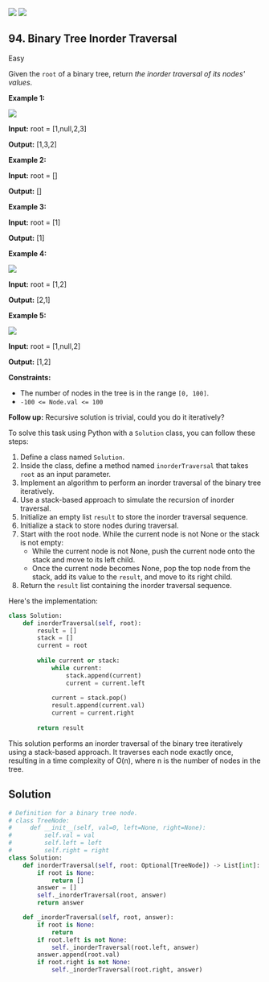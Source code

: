 [![](https://img.shields.io/github/stars/javadev/LeetCode-in-All?label=Stars&style=flat-square)](https://github.com/javadev/LeetCode-in-All)
[![](https://img.shields.io/github/forks/javadev/LeetCode-in-All?label=Fork%20me%20on%20GitHub%20&style=flat-square)](https://github.com/javadev/LeetCode-in-All/fork)

## 94\. Binary Tree Inorder Traversal

Easy

Given the `root` of a binary tree, return _the inorder traversal of its nodes' values_.

**Example 1:**

![](https://assets.leetcode.com/uploads/2020/09/15/inorder_1.jpg)

**Input:** root = [1,null,2,3]

**Output:** [1,3,2] 

**Example 2:**

**Input:** root = []

**Output:** [] 

**Example 3:**

**Input:** root = [1]

**Output:** [1] 

**Example 4:**

![](https://assets.leetcode.com/uploads/2020/09/15/inorder_5.jpg)

**Input:** root = [1,2]

**Output:** [2,1] 

**Example 5:**

![](https://assets.leetcode.com/uploads/2020/09/15/inorder_4.jpg)

**Input:** root = [1,null,2]

**Output:** [1,2] 

**Constraints:**

*   The number of nodes in the tree is in the range `[0, 100]`.
*   `-100 <= Node.val <= 100`

**Follow up:** Recursive solution is trivial, could you do it iteratively?

To solve this task using Python with a `Solution` class, you can follow these steps:

1. Define a class named `Solution`.
2. Inside the class, define a method named `inorderTraversal` that takes `root` as an input parameter.
3. Implement an algorithm to perform an inorder traversal of the binary tree iteratively.
4. Use a stack-based approach to simulate the recursion of inorder traversal.
5. Initialize an empty list `result` to store the inorder traversal sequence.
6. Initialize a stack to store nodes during traversal.
7. Start with the root node. While the current node is not None or the stack is not empty:
    - While the current node is not None, push the current node onto the stack and move to its left child.
    - Once the current node becomes None, pop the top node from the stack, add its value to the `result`, and move to its right child.
8. Return the `result` list containing the inorder traversal sequence.

Here's the implementation:

```python
class Solution:
    def inorderTraversal(self, root):
        result = []
        stack = []
        current = root
        
        while current or stack:
            while current:
                stack.append(current)
                current = current.left
            
            current = stack.pop()
            result.append(current.val)
            current = current.right
        
        return result
```

This solution performs an inorder traversal of the binary tree iteratively using a stack-based approach. It traverses each node exactly once, resulting in a time complexity of O(n), where n is the number of nodes in the tree.

## Solution

```python
# Definition for a binary tree node.
# class TreeNode:
#     def __init__(self, val=0, left=None, right=None):
#         self.val = val
#         self.left = left
#         self.right = right
class Solution:
    def inorderTraversal(self, root: Optional[TreeNode]) -> List[int]:
        if root is None:
            return []
        answer = []
        self._inorderTraversal(root, answer)
        return answer

    def _inorderTraversal(self, root, answer):
        if root is None:
            return
        if root.left is not None:
            self._inorderTraversal(root.left, answer)
        answer.append(root.val)
        if root.right is not None:
            self._inorderTraversal(root.right, answer)
```